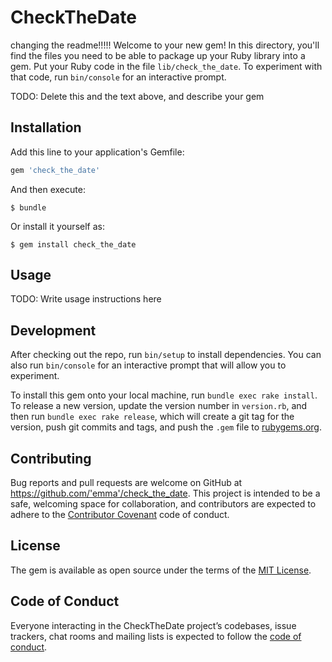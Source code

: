 # CheckTheDate
changing  the readme!!!!!
Welcome to your new gem! In this directory, you'll find the files you need to be able to package up your Ruby library into a gem. Put your Ruby code in the file `lib/check_the_date`. To experiment with that code, run `bin/console` for an interactive prompt.

TODO: Delete this and the text above, and describe your gem

## Installation

Add this line to your application's Gemfile:

```ruby
gem 'check_the_date'
```

And then execute:

    $ bundle

Or install it yourself as:

    $ gem install check_the_date

## Usage

TODO: Write usage instructions here

## Development

After checking out the repo, run `bin/setup` to install dependencies. You can also run `bin/console` for an interactive prompt that will allow you to experiment.

To install this gem onto your local machine, run `bundle exec rake install`. To release a new version, update the version number in `version.rb`, and then run `bundle exec rake release`, which will create a git tag for the version, push git commits and tags, and push the `.gem` file to [rubygems.org](https://rubygems.org).

## Contributing

Bug reports and pull requests are welcome on GitHub at https://github.com/'emma'/check_the_date. This project is intended to be a safe, welcoming space for collaboration, and contributors are expected to adhere to the [Contributor Covenant](http://contributor-covenant.org) code of conduct.

## License

The gem is available as open source under the terms of the [MIT License](https://opensource.org/licenses/MIT).

## Code of Conduct

Everyone interacting in the CheckTheDate project’s codebases, issue trackers, chat rooms and mailing lists is expected to follow the [code of conduct](https://github.com/'emma'/check_the_date/blob/master/CODE_OF_CONDUCT.md).
